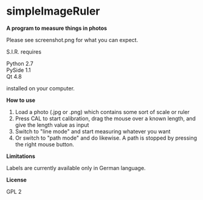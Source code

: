 simpleImageRuler
================


<strong> A program to measure things in photos </strong>

Please see screenshot.png for what you can expect. 


S.I.R. requires

Python 2.7 <br>
PySide 1.1 <br>
Qt 4.8 <br>

installed on your computer.


<strong>How to use</strong>

1. Load a photo (.jpg or .png) which contains some sort of scale or ruler <br>
2. Press CAL to start calibration, drag the mouse over a known length, and give the length value as input
3. Switch to "line mode" and start measuring whatever you want
4. Or switch to "path mode" and do likewise. A path is stopped by pressing the right mouse button. 


<strong> Limitations </strong>

Labels are currently available only in German language.

<strong> License </strong>

GPL 2 



